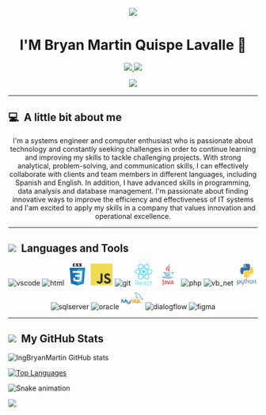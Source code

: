 <p align="center">
  <img src="https://capsule-render.vercel.app/api?type=waving&color=gradient&text=Hello!!!&height=100&section=header"/>
</p>

<h1 align="center">
  I'M Bryan Martin Quispe Lavalle 👋
</h1>

<p align="center">
<a href="https://ingbryanmartin.github.io/my-portfolio/">
  <img height="50" src="https://user-images.githubusercontent.com/46517096/166972883-f5f1d88c-0246-4374-88ac-ded0f2cf0699.png"/>
</a>
<a href="https://www.linkedin.com/in/bryanmql/">
  <img height="50" src="https://user-images.githubusercontent.com/46517096/166973395-19676cd8-f8ec-4abf-83ff-da8243505b82.png"/>
</a>
</p>

<p align="center">
  <img src= "https://media.tenor.com/OKLkZ1Um5HIAAAAC/mad-typing.gif">
</p>

---

<h2> 💻 &nbsp;A little bit about me</h2>
<p align="center">
I'm a systems engineer and computer enthusiast who is passionate about technology and constantly seeking challenges in order to continue learning and improving my skills to tackle challenging projects.
With strong analytical, problem-solving, and communication skills, I can effectively collaborate with clients and team members in different languages, including Spanish and English.
In addition, I have advanced skills in programming, data analysis and database management. I'm passionate about finding innovative ways to improve the efficiency and effectiveness of IT systems and I'am excited to apply my skills in a company that values innovation and operational excellence.
</p>

---
  
<h2> <img src="https://media.giphy.com/media/7JA8CIHsr0IfYPZpOE/giphy.gif" width="50"> &nbsp;Languages and Tools</h2>
<p align="center">
<img src="https://cdn.jsdelivr.net/gh/devicons/devicon/icons/vscode/vscode-original.svg" alt="vscode" width="45" height="45"/>
<img src="https://cdn.jsdelivr.net/gh/devicons/devicon/icons/html5/html5-original.svg" alt="html" width="45" height="45"/>
<img src="https://raw.githubusercontent.com/devicons/devicon/master/icons/css3/css3-original-wordmark.svg" alt="css3" width="45" height="45" />
<img src="https://raw.githubusercontent.com/devicons/devicon/master/icons/javascript/javascript-original.svg" alt="javascript" width="45" height="45" />
<img src="https://cdn.jsdelivr.net/gh/devicons/devicon/icons/git/git-original.svg" alt="git" width="45" height="45"/>
<img src="https://raw.githubusercontent.com/devicons/devicon/master/icons/react/react-original-wordmark.svg" alt="react" width="45" height="45" />
<img src="https://github.com/devicons/devicon/blob/master/icons/java/java-original-wordmark.svg" alt="kava" width="45" height="45" />
<img src="https://cdn.jsdelivr.net/gh/devicons/devicon/icons/php/php-original.svg" alt="php" width="45" height="45"/>
<img src="https://upload.wikimedia.org/wikipedia/commons/4/40/VB.NET_Logo.svg" alt="vb_net" width="45" height="45" />
<img src="https://raw.githubusercontent.com/devicons/devicon/master/icons/python/python-original-wordmark.svg" alt="python" width="45" height="45" />
<img src="https://www.svgrepo.com/show/303229/microsoft-sql-server-logo.svg" alt="sqlserver" width="45" height="45" />
<img src="https://pic.onlinewebfonts.com/svg/img_248288.png" alt="oracle" width="45" height="45" />
<img src="https://raw.githubusercontent.com/devicons/devicon/master/icons/mysql/mysql-original-wordmark.svg" alt="mysql" width="45" height="45" />
<img src="https://seeklogo.com/images/D/dialogflow-logo-534FF34238-seeklogo.com.png" alt="dialogflow" width="45" height="45" />
<img src="https://cdn.jsdelivr.net/gh/devicons/devicon/icons/figma/figma-original.svg" alt="figma" width="45" height="45"/>   
</p>

---

<h2> <img src="https://media.giphy.com/media/vFKqnCdLPNOKc/giphy.gif?w=1024" width="50"> &nbsp;My GitHub Stats</h2>

![IngBryanMartin GitHub stats](https://github-readme-stats.vercel.app/api?username=IngBryanMartin&show_icons=true&theme=transparent)

<a href="https://github.com/IngBryanMartin" align="center"><img src="https://github-readme-stats.vercel.app/api/top-langs/?username=IngBryanMartin&langs_count=10&title_color=0891b2&text_color=ffffff&icon_color=0891b2&bg_color=1c1917&hide_border=true&locale=en&custom_title=Top%20%Languages" alt="Top Languages" /></a>

![Snake animation](https://github.com/IngBryanMartin/IngBryanMartin/blob/output/github-contribution-grid-snake.svg)

<p align="left">
  <img src="https://capsule-render.vercel.app/api?type=waving&color=gradient&height=100&section=footer"/>
</p>
